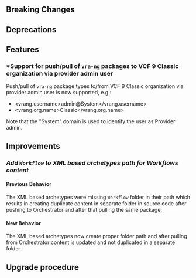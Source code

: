 [//]: # (VERSION_PLACEHOLDER DO NOT DELETE)
[//]: # (Used when working on a new release. Placed together with the Version.md)
[//]: # (Nothing here is optional. If a step must not be performed, it must be said so)
[//]: # (Do not fill the version, it will be done automatically)
[//]: # (Quick Intro to what is the focus of this release)

## Breaking Changes

[//]: # (### *Breaking Change*)
[//]: # (Describe the breaking change AND explain how to resolve it)
[//]: # (You can utilize internal links /e.g. link to the upgrade procedure, link to the improvement|deprecation that introduced this/)

## Deprecations

[//]: # (### *Deprecation*)
[//]: # (Explain what is deprecated and suggest alternatives)

[//]: # (Features -> New Functionality)

## Features

### *Support for push/pull of `vra-ng` packages to VCF 9 Classic organization via provider admin user

Push/pull of `vra-ng` package types to/from VCF 9 Classic organization via provider admin user is now supported, e.g.:

* <vrang.username>admin@System</vrang.username>
* <vrang.org.name>Classic</vrang.org.name>

Note that the "System" domain is used to identify the user as Provider admin.

[//]: # (### *Feature Name*)
[//]: # (Describe the feature)
[//]: # (Optional But higlhy recommended Specify *NONE* if missing)
[//]: # (#### Relevant Documentation:)

[//]: # (Improvements -> Bugfixes/hotfixes or general improvements)

## Improvements

[//]: # (### *Improvement Name* )
[//]: # (Talk ONLY regarding the improvement)
[//]: # (Optional But higlhy recommended)
[//]: # (#### Previous Behavior)
[//]: # (Explain how it used to behave, regarding to the change)
[//]: # (Optional But higlhy recommended)
[//]: # (#### New Behavior)
[//]: # (Explain how it behaves now, regarding to the change)
[//]: # (Optional But higlhy recommended Specify *NONE* if missing)
[//]: # (#### Relevant Documentation:)

### *Add `Workflow` to XML based archetypes path for Workflows content*

#### Previous Behavior
The XML based archetypes were missing `Workflow` folder in their path which results in creating duplicate content in separate folder in source code after pushing to Orchestrator and after that pulling the same package.

#### New Behavior
The XML based archetypes now create proper folder path and after pulling from Orchestrator content is updated and not duplicated in a separate folder.

## Upgrade procedure

[//]: # (Explain in details if something needs to be done)
